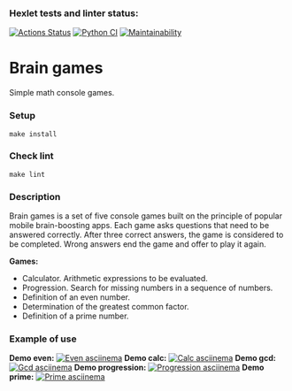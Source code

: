 ### Hexlet tests and linter status:
[![Actions Status](https://github.com/mvaload/python-project-lvl1/workflows/hexlet-check/badge.svg)](https://github.com/mvaload/python-project-lvl1/actions)
[![Python CI](https://github.com/mvaload/python-project-lvl1/actions/workflows/python-app.yml/badge.svg?branch=main)](https://github.com/mvaload/python-project-lvl1/actions/workflows/python-app.yml)
[![Maintainability](https://api.codeclimate.com/v1/badges/d71835b03d9847a3d0fa/maintainability)](https://codeclimate.com/github/mvaload/python-project-lvl1/maintainability)

# Brain games
Simple math console games.

### Setup
```make install```

### Check lint
```make lint```

### Description
Brain games is a set of five console games built on the principle of popular mobile brain-boosting apps. Each game asks questions that need to be answered correctly. After three correct answers, the game is considered to be completed. Wrong answers end the game and offer to play it again.    

**Games:**
* Calculator. Arithmetic expressions to be evaluated.
* Progression. Search for missing numbers in a sequence of numbers.
* Definition of an even number.
* Determination of the greatest common factor.
* Definition of a prime number.    

### Example of use
**Demo even:**
[![Even asciinema](https://asciinema.org/a/gdTpeJiRVzKTR7sanCIEZI8Ru.png)](https://asciinema.org/a/gdTpeJiRVzKTR7sanCIEZI8Ru)
**Demo calc:**
[![Calc asciinema](https://asciinema.org/a/aUvfFqYCueRadGMxWZqpKdW7E.png)](https://asciinema.org/a/aUvfFqYCueRadGMxWZqpKdW7E)
**Demo gcd:**
[![Gcd asciinema](https://asciinema.org/a/DBmGbL7WWCHQiRjssRfaitvOg.png)](https://asciinema.org/a/DBmGbL7WWCHQiRjssRfaitvOg)
**Demo progression:**
[![Progression asciinema](https://asciinema.org/a/kF9MrRHNcvziFfw6ggAlJ4YBc.png)](https://asciinema.org/a/kF9MrRHNcvziFfw6ggAlJ4YBc)
**Demo prime:**
[![Prime asciinema](https://asciinema.org/a/EFrVcOBpdPAW9PIs7H3oDGMpW.png)](https://asciinema.org/a/EFrVcOBpdPAW9PIs7H3oDGMpW)

